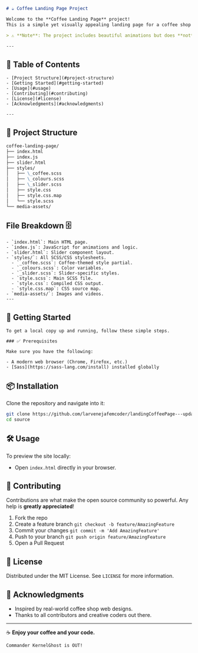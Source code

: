 ```markdown
# ☕ Coffee Landing Page Project

Welcome to the **Coffee Landing Page** project!  
This is a simple yet visually appealing landing page for a coffee shop or brand.

> ⚠️ **Note**: The project includes beautiful animations but does **not** currently support responsive design.

---
```
## 📑 Table of Contents
```
- [Project Structure](#project-structure)
- [Getting Started](#getting-started)
- [Usage](#usage)
- [Contributing](#contributing)
- [License](#license)
- [Acknowledgments](#acknowledgments)

---
```
## 📁 Project Structure

```markdown
coffee-landing-page/
├── index.html
├── index.js
├── slider.html
├── styles/
│   ├── \_coffee.scss
│   ├── \_colours.scss
│   ├── \_slider.scss
│   ├── style.css
│   ├── style.css.map
│   └── style.scss
└── media-assets/
```


## File Breakdown 🗄️
````
- `index.html`: Main HTML page.
- `index.js`: JavaScript for animations and logic.
- `slider.html`: Slider component layout.
- `styles/`: All SCSS/CSS stylesheets.
  - `_coffee.scss`: Coffee-themed style partial.
  - `_colours.scss`: Color variables.
  - `_slider.scss`: Slider-specific styles.
  - `style.scss`: Main SCSS file.
  - `style.css`: Compiled CSS output.
  - `style.css.map`: CSS source map.
- `media-assets/`: Images and videos.
---
````
## 🚀 Getting Started
````
To get a local copy up and running, follow these simple steps.

### ✅ Prerequisites

Make sure you have the following:

- A modern web browser (Chrome, Firefox, etc.)
- [Sass](https://sass-lang.com/install) installed globally

````

## 📦 Installation

Clone the repository and navigate into it:
```sh
git clone https://github.com/larvenejafemcoder/landingCoffeePage---updatedLegacy.git
cd source
```

## 🛠️ Usage

To preview the site locally:

* Open `index.html` directly in your browser.

## 🤝 Contributing

Contributions are what make the open source community so powerful.
Any help is **greatly appreciated**!

1. Fork the repo
2. Create a feature branch
   `git checkout -b feature/AmazingFeature`
3. Commit your changes
   `git commit -m 'Add AmazingFeature'`
4. Push to your branch
   `git push origin feature/AmazingFeature`
5. Open a Pull Request


## 📄 License

Distributed under the MIT License.
See `LICENSE` for more information.


## 🙏 Acknowledgments

* Inspired by real-world coffee shop web designs.
* Thanks to all contributors and creative coders out there.

---

☕ **Enjoy your coffee and your code.**

```
Commander KernelGhost is OUT!
```
